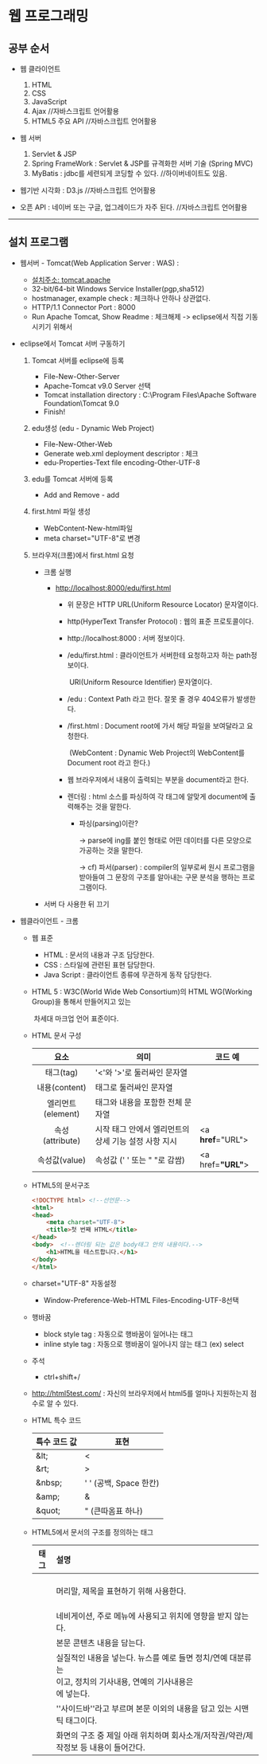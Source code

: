 # 웹 프로그래밍

## 공부 순서

* 웹 클라이언트 
  1. HTML
  2. CSS
  3. JavaScript
  4. Ajax //자바스크립트 언어활용
  5. HTML5 주요 API //자바스크립트 언어활용

* 웹 서버 
  1. Servlet & JSP
  2. Spring FrameWork : Servlet & JSP를 규격화한 서버 기술 (Spring MVC)
  3. MyBatis : jdbc를 세련되게 코딩할 수 있다. //하이버네이트도  있음.
* 웹기반 시각화 : D3.js //자바스크립트 언어활용
* 오픈 API : 네이버 또는 구글, 업그레이드가 자주 된다. //자바스크립트 언어활용

---

## 설치 프로그램

* 웹서버 - Tomcat(Web Application Server : WAS) :
  *  [설치주소: tomcat.apache](<http://tomcat.apache.org/>) 
    * 32-bit/64-bit Windows Service Installer(pgp,sha512)
    * hostmanager, example check : 체크하나 안하나 상관없다.
    * HTTP/1.1 Connector Port : 8000
    * Run Apache Tomcat, Show Readme : 체크해제 -> eclipse에서 직접 기동시키기 위해서
  
* eclipse에서 Tomcat 서버 구동하기
  1. Tomcat 서버를 eclipse에 등록
     * File-New-Other-Server
     * Apache-Tomcat v9.0 Server 선택
     * Tomcat installation directory : C:\Program Files\Apache Software Foundation\Tomcat 9.0
     * Finish!
  2. edu생성 (edu - Dynamic  Web Project)
     * File-New-Other-Web
     * Generate web.xml deployment descriptor : 체크
     * edu-Properties-Text file encoding-Other-UTF-8
  3. edu를 Tomcat 서버에 등록
     
     * Add and Remove - add
  4. first.html 파일 생성
     * WebContent-New-html파일
     * meta charset="UTF-8"로 변경
  5. 브라우저(크롬)에서 first.html 요청 
     * 크롬 실행 
   
       * <http://localhost:8000/edu/first.html> 
     
         * 위 문장은 HTTP URL(Uniform Resource Locator) 문자열이다.
         * http(HyperText Transfer Protocol) : 웹의 표준 프로토콜이다.
     
         * http://localhost:8000 : 서버 정보이다.
     
         * /edu/first.html : 클라이언트가 서버한테 요청하고자 하는 path정보이다. 
     
           ​						 URI(Uniform Resource Identifier) 문자열이다.
     
         * /edu : Context Path 라고 한다. 잘못 줄 경우 404오류가 발생한다.
     
         * /first.html : Document root에 가서 해당 파일을 보여달라고 요청한다.
     
           ​				 (WebContent : Dynamic Web Project의 WebContent를 Document root 라고 한다.)
     
         * 웹 브라우저에서 내용이 출력되는 부분을 document라고 한다.
     
         * 렌더링 : html 소스를 파싱하여 각 태그에 알맞게 document에 출력해주는 것을 말한다.
     
           * 파싱(parsing)이란?
     
             -> parse에 ing를 붙인 형태로 어떤 데이터를 다른 모양으로 가공하는 것을 말한다.
     
             -> cf) 파서(parser) : compiler의 일부로써 원시 프로그램을 받아들여 그 문장의 구조를 알아내는 							   구문 분석을 행하는 프로그램이다. 
     
     * 서버 다 사용한 뒤 끄기
  
* 웹클라이언트 - 크롬

  * 웹 표준

    * HTML : 문서의 내용과 구조 담당한다.
    * CSS : 스타일에 관련된 표현 담당한다.
    * Java Script : 클라이언트 종류에 무관하게 동작 담당한다.

  * HTML 5 : W3C(World Wide Web Consortium)의 HTML WG(Working Group)을 통해서 만들어지고 있는 

    ​			    차세대 마크업 언어 표준이다.

  * HTML 문서 구성

    |       요소        | 의미                                                 | 코드 예                     |
    | :---------------: | ---------------------------------------------------- | --------------------------- |
    |     태그(tag)     | '<'와 '>'로 둘러싸인 문자열                          | **<title>**Test**</title>** |
    |   내용(content)   | 태그로 둘러싸인 문자열                               | <title>**Test**</title>     |
    | 엘리먼트(element) | 태그와 내용을 포함한 전체 문자열                     | **<title>Test</title>**     |
    |  속성(attribute)  | 시작 태그 안에서 엘리먼트의 상세 기능 설정 사항 지시 | <a **href**="URL"></a>      |
    |   속성값(value)   | 속성값 (' ' 또는 " "로 감쌈)                         | <a href=**"URL"**></a>      |

  * HTML5의 문서구조

    ```html
    <!DOCTYPE html>	<!--선언문-->
    <html>
    <head>
    	<meta charset="UTF-8">
    	<title>첫 번째 HTML</title>
    </head>
    <body>	<!--렌더링 되는 값은 body태그 안의 내용이다.-->
    	<h1>HTML을 테스트합니다.</h1> 
    </body>
    </html>
    
    ```

  * charset="UTF-8" 자동설정

    * Window-Preference-Web-HTML Files-Encoding-UTF-8선택

  * 행바꿈

    * block style tag : 자동으로 행바꿈이 일어나는 태그
    * inline style tag : 자동으로 행바꿈이 일어나지 않는 태그 (ex) select

  * 주석

    * ctrl+shift+/

  * <http://html5test.com/> : 자신의 브라우저에서 html5를 얼마나 지원하는지 점수로 알 수 있다.

  * HTML 특수 코드

    | 특수 코드 값 | 표현                   |
    | ------------ | ---------------------- |
    | \&lt;        | <                      |
    | \&rt;        | >                      |
    | \&nbsp;      | ' ' (공백, Space 한칸) |
    | \&amp;       | &                      |
    | \&quot;      | " (큰따옴표 하나)      |

  * HTML5에서 문서의 구조를 정의하는 태그

    | 태그      | 설명                                                         |
    | --------- | :----------------------------------------------------------- |
    | <header>  | 머리말, 제목을 표현하기 위해 사용한다.                       |
    | <nav>     | 네비게이션, 주로 메뉴에 사용되고 위치에 영향을 받지 않는다.  |
    | <section> | 본문 콘텐츠 내용을 담는다.                                   |
    | <article> | 실질적인 내용을 넣는다. 뉴스를 예로 들면 정치/연예 대분류는 <section>이고, 정치의 기사내용, 연예의 기사내용은 <article>에 넣는다. |
    | <aside>   | ''사이드바''라고 부르며 본문 이외의 내용을 담고 있는 시맨틱 태그이다. |
    | <footer>  | 화면의 구조 중 제일 아래 위치하며 회사소개/저작권/약관/제작정보 등 내용이 들어간다. |

    